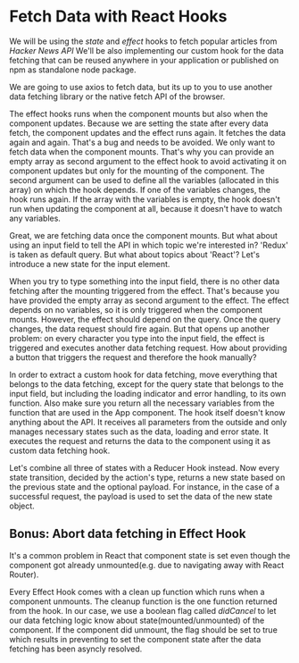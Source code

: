 # Fetch Data with React Hooks

We will be using the _state_ and _effect_ hooks to fetch popular articles from _Hacker News API_ We'll be also implementing our custom hook for the data fetching that can be reused anywhere in your application or published on npm as standalone node package.

We are going to use axios to fetch data, but its up to you to use another data fetching library or the native fetch API of the browser.

The effect hooks runs when the component mounts but also when the component updates. Because we are setting the state after every data fetch, the component updates and the effect runs again. It fetches the data again and again. That's a bug and needs to be avoided. We only want to fetch data when the component mounts. That's why you can provide an empty array as second argument to the effect hook to avoid activating it on component updates but only for the mounting of the component. The second argument can be used to define all the variables (allocated in this array) on which the hook depends. If one of the variables changes, the hook runs again. If the array with the variables is empty, the hook doesn't run when updating the component at all, because it doesn't have to watch any variables.

Great, we are fetching data once the component mounts. But what about using an input field to tell the API in which topic we're interested in? 'Redux' is taken as default query. But what about topics about 'React'? Let's introduce a new state for the input element.

When you try to type something into the input field, there is no other data fetching after the mounting triggered from the effect. That's because you have provided the empty array as second argument to the effect. The effect depends on no variables, so it is only triggered when the component mounts. However, the effect should depend on the query. Once the query changes, the data request should fire again. But that opens up another problem: on every character you type into the input field, the effect is triggered and executes another data fetching request. How about providing a button that triggers the request and therefore the hook manually?

In order to extract a custom hook for data fetching, move everything that belongs to the data fetching, except for the query state that belongs to the input field, but including the loading indicator and error handling, to its own function. Also make sure you return all the necessary variables from the function that are used in the App component. The hook itself doesn't know anything about the API. It receives all parameters from the outside and only manages necessary states such as the data, loading and error state. It executes the request and returns the data to the component using it as custom data fetching hook.

Let's combine all three of states with a Reducer Hook instead. Now every state transition, decided by the action's type, returns a new state based on the previous state and the optional payload. For instance, in the case of a successful request, the payload is used to set the data of the new state object.

## Bonus: Abort data fetching in Effect Hook

It's a common problem in React that component state is set even though the component got already unmounted(e.g. due to navigating away with React Router).

Every Effect Hook comes with a clean up function which runs when a component unmounts. The cleanup function is the one function returned from the hook. In our case, we use a boolean flag called _didCancel_ to let our data fetching logic know about state(mounted/unmounted) of the component. If the component did unmount, the flag should be set to true which results in preventing to set the component state after the data fetching has been asyncly resolved.
